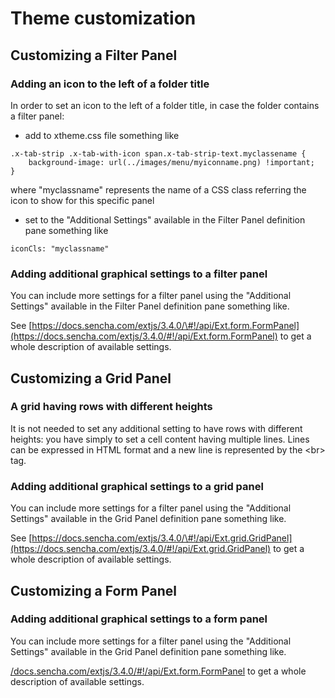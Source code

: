 # Theme customization

## Customizing a Filter Panel

### Adding an icon to the left of a folder title

In order to set an icon to the left of a folder title, in case the folder contains a filter panel:

* add to xtheme.css file something like

```text
.x-tab-strip .x-tab-with-icon span.x-tab-strip-text.myclassename {
	background-image: url(../images/menu/myiconname.png) !important;
}
```

where "myclassname" represents the name of a CSS class referring the icon to show for this specific panel

* set to the "Additional Settings" available in the Filter Panel definition pane something like

```text
iconCls: "myclassname"
```

### 

### Adding additional graphical settings to a filter panel

You can include more settings for a filter panel using the "Additional Settings" available in the Filter Panel definition pane something like.

See [https://docs.sencha.com/extjs/3.4.0/\#!/api/Ext.form.FormPanel](https://docs.sencha.com/extjs/3.4.0/#!/api/Ext.form.FormPanel) to get a whole description of available settings.

## Customizing a Grid Panel

### A grid having rows with different heights

It is not needed to set any additional setting to have rows with different heights: you have simply to set a cell content having multiple lines. Lines can be expressed in HTML format and a new line is represented by the &lt;br&gt; tag.

### 

### Adding additional graphical settings to a grid panel

You can include more settings for a filter panel using the "Additional Settings" available in the Grid Panel definition pane something like.

See [https://docs.sencha.com/extjs/3.4.0/\#!/api/Ext.grid.GridPanel](https://docs.sencha.com/extjs/3.4.0/#!/api/Ext.grid.GridPanel) to get a whole description of available settings.

## Customizing a Form Panel

### Adding additional graphical settings to a form panel

You can include more settings for a filter panel using the "Additional Settings" available in the Grid Panel definition pane something like.

[/docs.sencha.com/extjs/3.4.0/\#!/api/Ext.form.FormPanel](https://docs.sencha.com/extjs/3.4.0/#!/api/Ext.grid.GridPanel) to get a whole description of available settings.





